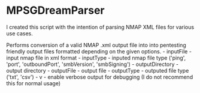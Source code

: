 # MPSGDreamParser

I created this script with the intention of parsing NMAP XML files for various use cases. 

Performs conversion of a valid NMAP .xml output file into into pentesting friendly output files formatted depending on the given options.
	- inputFile - input nmap file in xml format
	- inputType - inputed nmap file type ('ping', 'port', 'outboundPort', 'smbVersion', 'smbSigning')
	- outputDirectory - output directory
	- outputFile - output file
	- outputType - outputed file type ('txt', 'csv')
	- v - enable verbose output for debugging (I do not recommend this for normal usage)
